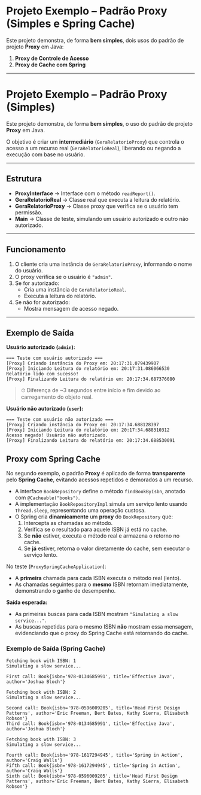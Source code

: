 # Projeto Exemplo – Padrão Proxy (Simples e Spring Cache)

Este projeto demonstra, de forma **bem simples**, dois usos do padrão de projeto **Proxy** em Java:

1. **Proxy de Controle de Acesso**
2. **Proxy de Cache com Spring**

---
# Projeto Exemplo – Padrão Proxy (Simples)

Este projeto demonstra, de forma **bem simples**, o uso do padrão de projeto **Proxy** em Java.

O objetivo é criar um **intermediário** (`GeraRelatorioProxy`) que controla o acesso a um recurso real (`GeraRelatorioReal`), liberando ou negando a execução com base no usuário.

---

## Estrutura

- **ProxyInterface** → Interface com o método `readReport()`.
- **GeraRelatorioReal** → Classe real que executa a leitura do relatório.
- **GeraRelatorioProxy** → Classe proxy que verifica se o usuário tem permissão.
- **Main** → Classe de teste, simulando um usuário autorizado e outro não autorizado.

---

## Funcionamento

1. O cliente cria uma instância de `GeraRelatorioProxy`, informando o nome do usuário.
2. O proxy verifica se o usuário é `"admin"`.
3. Se for autorizado:
   - Cria uma instância de `GeraRelatorioReal`.
   - Executa a leitura do relatório.
4. Se não for autorizado:
   - Mostra mensagem de acesso negado.

---

## Exemplo de Saída

**Usuário autorizado (`admin`):**
```
=== Teste com usuário autorizado ===
[Proxy] Criando instância do Proxy em: 20:17:31.079439907
[Proxy] Iniciando Leitura do relatório em: 20:17:31.086066530
Relatório lido com sucesso!
[Proxy] Finalizando Leitura do relatório em: 20:17:34.687376080
```

> ⏱ Diferença de ~3 segundos entre início e fim devido ao carregamento do objeto real.

**Usuário não autorizado (`user`):**
```
=== Teste com usuário não autorizado ===
[Proxy] Criando instância do Proxy em: 20:17:34.688128397
[Proxy] Iniciando Leitura do relatório em: 20:17:34.688310312
Acesso negado! Usuário não autorizado.
[Proxy] Finalizando Leitura do relatório em: 20:17:34.688530091
```

## Proxy com Spring Cache

No segundo exemplo, o padrão **Proxy** é aplicado de forma **transparente** pelo **Spring Cache**, evitando acessos repetidos e demorados a um recurso.

- A interface `BookRepository` define o método `findBookByIsbn`, anotado com `@Cacheable("books")`.
- A implementação `BookRepositoryImpl` simula um serviço lento usando `Thread.sleep`, representando uma operação custosa.
- O Spring cria **dinamicamente** um **proxy** do `BookRepository` que:
   1. Intercepta as chamadas ao método.
   2. Verifica se o resultado para aquele ISBN já está no cache.
   3. Se **não** estiver, executa o método real e armazena o retorno no cache.
   4. Se **já** estiver, retorna o valor diretamente do cache, sem executar o serviço lento.

No teste (`ProxySpringCacheApplication`):
- A **primeira** chamada para cada ISBN executa o método real (lento).
- As chamadas seguintes para o **mesmo** ISBN retornam imediatamente, demonstrando o ganho de desempenho.

**Saída esperada:**
- As primeiras buscas para cada ISBN mostram `"Simulating a slow service..."`.
- As buscas repetidas para o mesmo ISBN **não** mostram essa mensagem, evidenciando que o proxy do Spring Cache está retornando do cache.

### Exemplo de Saída (Spring Cache)

```
Fetching book with ISBN: 1
Simulating a slow service...

First call: Book{isbn='978-0134685991', title='Effective Java', author='Joshua Bloch'}

Fetching book with ISBN: 2
Simulating a slow service...

Second call: Book{isbn='978-0596009205', title='Head First Design Patterns', author='Eric Freeman, Bert Bates, Kathy Sierra, Elisabeth Robson'}
Third call: Book{isbn='978-0134685991', title='Effective Java', author='Joshua Bloch'}

Fetching book with ISBN: 3
Simulating a slow service...

Fourth call: Book{isbn='978-1617294945', title='Spring in Action', author='Craig Walls'}
Fifth call: Book{isbn='978-1617294945', title='Spring in Action', author='Craig Walls'}
Sixth call: Book{isbn='978-0596009205', title='Head First Design Patterns', author='Eric Freeman, Bert Bates, Kathy Sierra, Elisabeth Robson'}
```